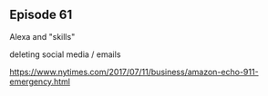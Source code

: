 ## Episode 61

Alexa and "skills"

deleting social media / emails

https://www.nytimes.com/2017/07/11/business/amazon-echo-911-emergency.html